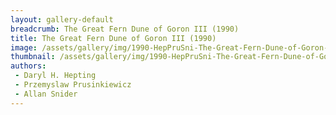 ```yaml
---
layout: gallery-default
breadcrumb: The Great Fern Dune of Goron III (1990)
title: The Great Fern Dune of Goron III (1990)
image: /assets/gallery/img/1990-HepPruSni-The-Great-Fern-Dune-of-Goron-III.jpg
thumbnail: /assets/gallery/img/1990-HepPruSni-The-Great-Fern-Dune-of-Goron-III-tn.jpg
authors:
 - Daryl H. Hepting
 - Przemyslaw Prusinkiewicz
 - Allan Snider
---
```

